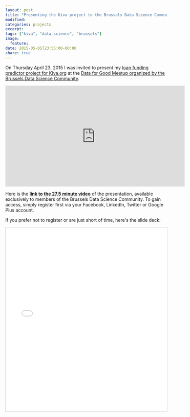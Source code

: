 ```yaml
---
layout: post
title: "Presenting the Kiva project to the Brussels Data Science Community"
modified:
categories: projects
excerpt:
tags: ["kiva", "data science", "brussels"]
image:
  feature:
date: 2015-05-05T23:55:00-00:00
share: true
---
```


On Thursday April 23, 2015 I was invited to present my [loan
funding predictor project for Kiva.org][kiva-project] at the [Data for Good Meetup organized by the
Brussels Data Science Community][meetup].

<iframe width="560" height="315" src="https://www.youtube.com/embed/jZgtw-eEPPk" frameborder="0" allowfullscreen></iframe>

Here is the [**link to the 27.5 minute video**][video] of the
presentation, available exclusively to members of the Brussels Data
Science Community.
To gain access, simply register first via your Facebook,
LinkedIn, Twitter or Google Plus account. 

If you prefer not to register or are just short of time, here's the slide deck:

<iframe
src="//www.slideshare.net/slideshow/embed_code/key/E3YuFhceWq3Q78"
width="800" height="575" frameborder="0" marginwidth="0"
marginheight="0" scrolling="no" style="border:1px solid #CCC;
border-width:1px; margin-bottom:5px; max-width: 100%;"
allowfullscreen> </iframe> 

[kiva-project]: /projects/kiva-loan-funding-predictor-project/
[video]: https://www.parleys.com/tutorial/meetup-data4good-proof-concept-micro-finance-loan-funding-predictor-kiva-org
[meetup]: http://www.meetup.com/Brussels-Data-Science-Community-Meetup/events/219310846/